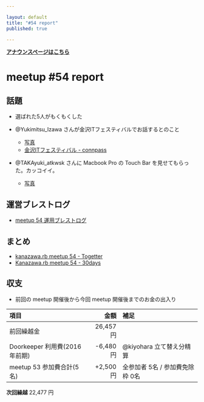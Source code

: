 ```yaml
---

layout: default
title: "#54 report"
published: true

---
```


<div style="text-align: left;"><a href="./"><strong>アナウンスページはこちら</strong></a></div>

# meetup #54 report

## 話題

* 選ばれた5人がもくもくした

* @Yukimitsu\_Izawa さんが金沢ITフェスティバルでお話するとのこと
  + [写真](https://www.instagram.com/p/BQpDqnRldHu/)
  + [金沢ITフェスティバル \- connpass](https://connpass.com/event/48727/)

* @TAKAyuki\_atkwsk さんに Macbook Pro の Touch Bar を見せてもらった。カッコイイ。
  + [写真](https://www.instagram.com/p/BQo7krbl22V/)

## 運営ブレストログ

* [meetup 54 運用ブレストログ](https://github.com/kanazawarb/meetup/wiki/meetup-54-%E9%81%8B%E7%94%A8%E3%83%96%E3%83%AC%E3%82%B9%E3%83%88%E3%83%AD%E3%82%B0)

## まとめ

* [kanazawa.rb meetup 54 - Togetter](https://togetter.com/li/1082665)
* [Kanazawa.rb meetup 54 - 30days](http://30d.jp/kzrb/44)

## 収支

* 前回の meetup 開催後から今回 meetup 開催後までのお金の出入り

|項目                           |金額         |補足                                               |
|:------------------------------|------------:|:--------------------------------------------------|
| 前回繰越金                    |    26,457円 |                                                   |
| Doorkeeper 利用費(2016年前期) |    -6,480円 | @kiyohara 立て替え分精算                          |
| meetup 53 参加費合計(5名)     |    +2,500円 | 全参加者 5名 / 参加費免除枠 0名                   |

**次回繰越**  22,477 円

